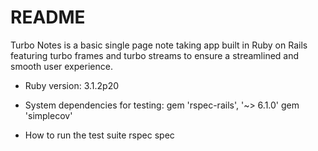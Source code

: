 # README
Turbo Notes is a basic single page note taking app built in Ruby on Rails featuring turbo frames and turbo streams to ensure a streamlined and smooth user experience.

* Ruby version:
  3.1.2p20

* System dependencies
  for testing:
  gem 'rspec-rails', '~> 6.1.0'
  gem 'simplecov'

* How to run the test suite
  rspec spec
